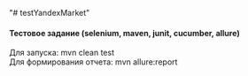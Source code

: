 "# testYandexMarket"  
#### Тестовое задание (selenium, maven, junit, cucumber, allure)
  
Для запуска: mvn clean test  
Для формирования отчета: mvn allure:report  
